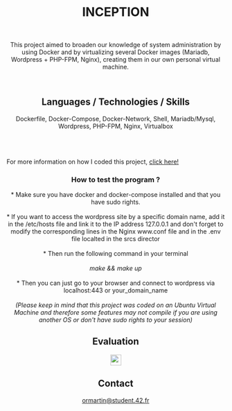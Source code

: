 <h1 align="center">
  INCEPTION
</h1>
<br>
<p align="center">
  This project aimed to broaden our knowledge of system administration by using Docker and by virtualizing several Docker images (Mariadb, Wordpress + PHP-FPM, Nginx), creating them in our own personal virtual machine.
</p>

<br>

<h2 align="center">
  Languages / Technologies / Skills
</h2>
<p align="center">
 Dockerfile, Docker-Compose, Docker-Network, Shell, Mariadb/Mysql, Wordpress, PHP-FPM, Nginx, Virtualbox <br><br>
  
 <br><br> For more information on how I coded this project, <a href="https://ormartin42.notion.site/INCEPTION-a169ce3c884043c9a32c907e704e8d6c">click here!</a>
</p>

<h3 align="center">
  How to test the program ?
</h3>
<p align="center">
  * Make sure you have docker and docker-compose installed and that you have sudo rights.<br><br>
  * If you want to access the wordpress site by a specific domain name, add it in the /etc/hosts file and link it to the IP address 127.0.0.1 and don't forget to modify the corresponding lines in the Nginx www.conf file and in the .env file localted in the srcs director<br><br>
  * Then run the following command in your terminal <br><br>
  <i>make && make up</i><br><br>
  * Then you can just go to your browser and connect to wordpress via localhost:443 or your_domain_name<br><br>
    <i>(Please keep in mind that this project was coded on an Ubuntu Virtual Machine and therefore some features may not compile if you are using another OS or don't have sudo rights to your session)</i>
</p>

<h2 align="center">
  Evaluation
</h2>
<p align="center">
  <img src="https://img.shields.io/badge/PASSED%20WITH-100%25-brightgreen" height="25"/>
</p>

<h2 align="center">
  Contact
</h2>
<p align="center">
  <a href="mailto:ormartin@student.42.fr">ormartin@student.42.fr</a>
</p>

